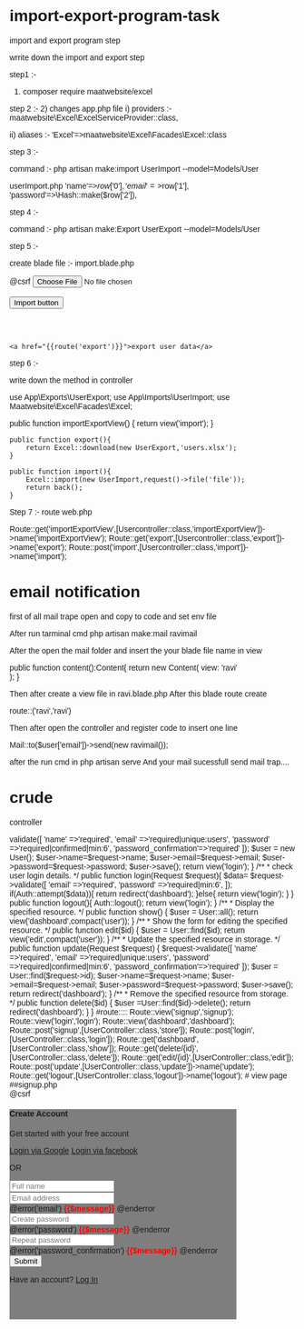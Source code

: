 # import-export-program-task
import and export program step


wrrite down the import and export step 

step1 :-
1) composer require maatwebsite/excel

step 2 :- 
2) changes app.php file 
   i) providers :- maatwebsite\Excel\ExcelServiceProvider::class,
   
   ii) aliases :- 'Excel'=>maatwebsite\Excel\Facades\Excel::class

step 3 :- 
 
command :-  php artisan make:import UserImport --model=Models/User

userImport.php 
            'name'=>$row['0'],
            'email'=>$row['1'],
            'password'=>\Hash::make($row['2']),

step 4 :- 

command :-  php artisan make:Export UserExport --model=Models/User

step 5 :- 

create blade file :- import.blade.php
  <form action="{{route('import')}}" method="post" enctype="multipart/form-data">
        @csrf
        <input type="file" name="file" id="">
        <br>
        <br>
        <button>Import button</button>
    </form>
    <br><br>

    <a href="{{route('export')}}">export user data</a>

step 6 :- 

write down the method in controller 

use App\Exports\UserExport;
use App\Imports\UserImport;
use Maatwebsite\Excel\Facades\Excel;

  public function importExportView()
    {
        return view('import');
    }


    public function export(){
        return Excel::download(new UserExport,'users.xlsx');
    }

    public function import(){
        Excel::import(new UserImport,request()->file('file'));
        return back();
    }

Step 7 :- 
route web.php

Route::get('importExportView',[Usercontroller::class,'importExportView'])->name('importExportView');
Route::get('export',[Usercontroller::class,'export'])->name('export');
Route::post('import',[Usercontroller::class,'import'])->name('import');



# email notification 


first of all mail trape open and copy to code and set env file

After run tarminal cmd php artisan make:mail ravimail 

After the open the mail folder and insert the your blade file name in view

 public function content():Content{
        return new Content(
            view: 'ravi'           
        );
    }

Then after create a view file in ravi.blade.php 
After this blade route create 

route::('ravi','ravi')

Then after open the controller and register code to insert one line 

Mail::to($user['email'])->send(new ravimail());

after the run cmd in php artisan serve 
And 
your mail sucessfull send mail trap....


# crude


controller


<?php

namespace App\Http\Controllers;

use App\Models\User;
use Illuminate\Http\Request;
use Illuminate\Support\Facades\Auth;

class UserController extends Controller
{
   
    /**
     * Store a newly created resource in storage.
     */
    public function store(Request $request)
    {
        $request->validate([
      
            'name'                 =>'required',
            'email'                =>'required|unique:users',
            'password'             =>'required|confirmed|min:6',
            'password_confirmation'=>'required'

        ]);

        $user = new User();
        $user->name=$request->name;
        $user->email=$request->email;
        $user->password=$request->password;
        $user->save();
        return view('login');


    }
  
    
    /**
     * check user login details.
     */
    public function login(Request $request){
        
       $data= $request->validate([
          
            'email'    =>'required',
            'password' =>'required|min:6',

        ]);

            if(Auth::attempt($data)){

                return redirect('dashboard');
            }else{
                return view('login');
        }
    }

    public function logout(){
        Auth::logout();
        return view('login');
    }

    /**
     * Display the specified resource.
     */
    public function show()
    {
        $user = User::all();
        return view('dashboard',compact('user'));
    }

    /**
     * Show the form for editing the specified resource.
     */
    public function edit($id)
    {
        $user = User::find($id);
            return view('edit',compact('user'));
        
    }

    /**
     * Update the specified resource in storage.
     */
    public function update(Request $request)
    {
        $request->validate([
      
            'name'                 =>'required',
            'email'                =>'required|unique:users',
            'password'             =>'required|confirmed|min:6',
            'password_confirmation'=>'required'

        ]);

        $user = User::find($request->id);
        $user->name=$request->name;
        $user->email=$request->email;
        $user->password=$request->password;
        $user->save();
        return redirect('dashboard');


    
    }

    /**
     * Remove the specified resource from storage.
     */
    public function delete($id)
    {
        
        $user =User::find($id)->delete();
        return redirect('dashboard');
    }
}


#route::::


Route::view('signup','signup');
Route::view('login','login');
Route::view('dashboard','dashboard');
Route::post('signup',[UserController::class,'store']);
Route::post('login',[UserController::class,'login']);
Route::get('dashboard',[UserController::class,'show']);
Route::get('delete/{id}',[UserController::class,'delete']);
Route::get('edit/{id}',[UserController::class,'edit']);
Route::post('update',[UserController::class,'update'])->name('update');
Route::get('logout',[UserController::class,'logout'])->name('logout');


# view page

##signup.php

<!DOCTYPE html>
<html lang="en">
<head>
    <meta charset="UTF-8">
    <meta name="viewport" content="width=device-width, initial-scale=1.0">
    <link rel="stylesheet" href="https://cdn.jsdelivr.net/npm/bootstrap@4.0.0/dist/css/bootstrap.min.css" integrity="sha384-Gn5384xqQ1aoWXA+058RXPxPg6fy4IWvTNh0E263XmFcJlSAwiGgFAW/dAiS6JXm" crossorigin="anonymous">

    <title>Document</title>
</head>
<body>
    <form action="" method="post">
        @csrf
    <section class="pt-5 pb-5 mt-0 align-items-center d-flex bg-dark" style="min-height: 100vh; background-size: cover; background-image: url(https://images.unsplash.com/photo-1477346611705-65d1883cee1e?ixlib=rb-0.3.5&amp;q=80&amp;fm=jpg&amp;crop=entropy&amp;cs=tinysrgb&amp;w=1920&amp;fit=max&amp;ixid=eyJhcHBfaWQiOjMyMDc0fQ&amp;s=c0d43804e2c7c93143fe8ff65398c8e9);">
        <div class="container-fluid">
          <div class="row  justify-content-center align-items-center d-flex-row text-center h-100">
            <div class="col-12 col-md-4 col-lg-3   h-50 ">
              <div class="card shadow">
                <div class="card-body mx-auto">
                  <h4 class="card-title mt-3 text-center">Create Account</h4>
                  <p class="text-center">Get started with your free account</p>
                  <p>
                    <a href="" class="btn btn-block btn-info">
                      <i class="fab fa-twitter mr-2"></i>Login via Google</a>
                    <a href="" class="btn btn-block btn-primary">
                      <i class="fab fa-facebook-f mr-2"></i>Login via facebook</a>
                  </p>
                  <p class="text-muted font-weight-bold ">
                    <span>OR</span>
                  </p>
                  <form>
                    <div class="form-group input-group">
                      <div class="input-group-prepend">
                        <span class="input-group-text"> <i class="fa fa-user"></i> </span>
                      </div>
                      <input name="name" class="form-control" placeholder="Full name" type="text">
                    </div>
                    <div class="form-group input-group">
                      <div class="input-group-prepend">
                        <span class="input-group-text"> <i class="fa fa-envelope"></i> </span>
                      </div>
                      <input name="email" class="form-control" placeholder="Email address" type="text">
                    </div>
                    @error('email')
                    <strong style="color: red;">{{$message}}</strong>
                    @enderror
                    <div class="form-group input-group">
                      <div class="input-group-prepend">
                        <span class="input-group-text"> <i class="fa fa-lock"></i> </span>
                      </div>
                      <input class="form-control" placeholder="Create password" name="password" type="password">
                    </div>
                    @error('password')
                    <strong style="color: red;">{{$message}}</strong>
                    @enderror
                    <div class="form-group input-group">
                      <div class="input-group-prepend">
                        <span class="input-group-text"> <i class="fa fa-lock"></i> </span>
                      </div>
                      <input class="form-control" placeholder="Repeat password" type="password" name="password_confirmation">
                    </div>
                    @error('password_confirmation')
                    <strong style="color: red;">{{$message}}</strong>
                    @enderror
                    <div class="form-group">
                      <input type="submit" class="btn btn-primary btn-block">
                    </div>
                    <p class="text-center">Have an account?
                      <a href="login">Log In</a>
                    </p>
                  </form>
                </div>
              </div>
            </div>
          </div>
        </div>
     </section>

    </form>
</body>
</html>


#dashbord

<!DOCTYPE html>
<html lang="en">
<head>
    <meta charset="UTF-8">
    <meta name="viewport" content="width=device-width, initial-scale=1.0">
    <link rel="stylesheet" href="https://cdn.jsdelivr.net/npm/bootstrap@4.0.0/dist/css/bootstrap.min.css" integrity="sha384-Gn5384xqQ1aoWXA+058RXPxPg6fy4IWvTNh0E263XmFcJlSAwiGgFAW/dAiS6JXm" crossorigin="anonymous">

    <title>Document</title>
</head>
<body>
    
    <a href="{{route('logout')}}" class="btn btn-info">logout</a>
    <br><br>
    <table class="table">
  <thead class="thead-dark">
    <tr>
      <th scope="col">id</th>
      <th scope="col">name</th>
      <th scope="col">email</th>
      <th scope="col">Action</th>

     
    </tr>
  </thead>
  <tbody>
   
    <tr>
        @foreach($user as $data)
      <td >{{$data['id']}}</td>
      <td>{{$data['name']}}</td>
      <td>{{$data['email']}}</td>
      <td><a href="{{'delete/'.$data['id']}}" class="btn btn-danger">delete</a>
      <a href="{{'edit/'.$data['id']}}" class="btn btn-primary">Edit</a></td>

      
    
    </tr>
    @endforeach 
  </tbody>

</table>


   
</body>
</html>

#login page

<!DOCTYPE html>
<html>
<head>
	<title>Login Page</title>
   <!--Made with love by Mutiullah Samim -->
   
	<!--Bootsrap 4 CDN-->
	<link rel="stylesheet" href="https://stackpath.bootstrapcdn.com/bootstrap/4.1.3/css/bootstrap.min.css" integrity="sha384-MCw98/SFnGE8fJT3GXwEOngsV7Zt27NXFoaoApmYm81iuXoPkFOJwJ8ERdknLPMO" crossorigin="anonymous">
    
    <!--Fontawesome CDN-->
	<link rel="stylesheet" href="https://use.fontawesome.com/releases/v5.3.1/css/all.css" integrity="sha384-mzrmE5qonljUremFsqc01SB46JvROS7bZs3IO2EmfFsd15uHvIt+Y8vEf7N7fWAU" crossorigin="anonymous">
    <link href="//maxcdn.bootstrapcdn.com/bootstrap/4.1.1/css/bootstrap.min.css" rel="stylesheet" id="bootstrap-css">
<script src="//maxcdn.bootstrapcdn.com/bootstrap/4.1.1/js/bootstrap.min.js"></script>
<script src="//cdnjs.cloudflare.com/ajax/libs/jquery/3.2.1/jquery.min.js"></script>
	<!--Custom styles-->
	<link rel="stylesheet" type="text/css" href="styles.css">
    <style>

html,body{
background-image: url('http://getwallpapers.com/wallpaper/full/a/5/d/544750.jpg');
background-size: cover;
background-repeat: no-repeat;
height: 100%;
font-family: 'Numans', sans-serif;
}

.container{
height: 100%;
align-content: center;
}

.card{
height: 370px;
margin-top: auto;
margin-bottom: auto;
width: 400px;
background-color: rgba(0,0,0,0.5) !important;
}

.social_icon span{
font-size: 60px;
margin-left: 10px;
color: #FFC312;
}

.social_icon span:hover{
color: white;
cursor: pointer;
}

.card-header h3{
color: white;
}

.social_icon{
position: absolute;
right: 20px;
top: -45px;
}

.input-group-prepend span{
width: 50px;
background-color: #FFC312;
color: black;
border:0 !important;
}

input:focus{
outline: 0 0 0 0  !important;
box-shadow: 0 0 0 0 !important;

}

.remember{
color: white;
}

.remember input
{
width: 20px;
height: 20px;
margin-left: 15px;
margin-right: 5px;
}

.login_btn{
color: black;
background-color: #FFC312;
width: 100px;
}

.login_btn:hover{
color: black;
background-color: white;
}

.links{
color: white;
}

.links a{
margin-left: 4px;
}
    </style>
</head>
<body>
    <br><br><br><br><br>
  
<div class="container">
	<div class="d-flex justify-content-center h-100">
		<div class="card">
			<div class="card-header">
				<h3>Sign In</h3>
				<div class="d-flex justify-content-end social_icon">
					<span><i class="fab fa-facebook-square"></i></span>
					<span><i class="fab fa-google-plus-square"></i></span>
					<span><i class="fab fa-twitter-square"></i></span>
				</div>
			</div>
			<div class="card-body">
            <form action="" method="post">
        @csrf
					<div class="input-group form-group">
						<div class="input-group-prepend">
							<span class="input-group-text"><i class="fas fa-user"></i></span>
						</div>
						<input type="email" name="email" class="form-control" placeholder="user Email">
						
					</div>
                    @error('email')
                    <strong style="color: red;">{{$message}}</strong>
                    @enderror
					<div class="input-group form-group">
						<div class="input-group-prepend">
							<span class="input-group-text"><i class="fas fa-key"></i></span>
						</div>
						<input type="password" name="password" class="form-control" placeholder="password">
					</div>
                    @error('password')
                    <strong style="color: red;">{{$message}}</strong>
                    @enderror
					<div class="row align-items-center remember">
						<input type="checkbox">Remember Me
					</div>
					<div class="form-group">
						<input type="submit"  class="btn float-right login_btn">
					</div>
				</form>
			</div>
			<div class="card-footer">
				<div class="d-flex justify-content-center links">
					Don't have an account?<a href="signup">Sign Up</a>
				</div>
				<div class="d-flex justify-content-center">
					<a href="#">Forgot your password?</a>
				</div>
			</div>
		</div>
	</div>
</div>

</body>
</html>

# edit page

<!DOCTYPE html>
<html lang="en">
<head>
    <meta charset="UTF-8">
    <meta name="viewport" content="width=device-width, initial-scale=1.0">
    <link rel="stylesheet" href="https://cdn.jsdelivr.net/npm/bootstrap@4.0.0/dist/css/bootstrap.min.css" integrity="sha384-Gn5384xqQ1aoWXA+058RXPxPg6fy4IWvTNh0E263XmFcJlSAwiGgFAW/dAiS6JXm" crossorigin="anonymous">

    <title>Document</title>
</head>
<body>
    <form action="{{route('update')}}" method="post">
        @csrf
    <section class="pt-5 pb-5 mt-0 align-items-center d-flex bg-dark" style="min-height: 100vh; background-size: cover; background-image: url(https://images.unsplash.com/photo-1477346611705-65d1883cee1e?ixlib=rb-0.3.5&amp;q=80&amp;fm=jpg&amp;crop=entropy&amp;cs=tinysrgb&amp;w=1920&amp;fit=max&amp;ixid=eyJhcHBfaWQiOjMyMDc0fQ&amp;s=c0d43804e2c7c93143fe8ff65398c8e9);">
        <div class="container-fluid">
          <div class="row  justify-content-center align-items-center d-flex-row text-center h-100">
            <div class="col-12 col-md-4 col-lg-3   h-50 ">
              <div class="card shadow">
                <div class="card-body mx-auto">
                  <h4 class="card-title mt-3 text-center">Create Account</h4>
                  <p class="text-center">Get started with your free account</p>
                  <p>
                    <a href="" class="btn btn-block btn-info">
                      <i class="fab fa-twitter mr-2"></i>Login via Google</a>
                    <a href="" class="btn btn-block btn-primary">
                      <i class="fab fa-facebook-f mr-2"></i>Login via facebook</a>
                  </p>
                  <p class="text-muted font-weight-bold ">
                    <span>OR</span>
                  </p>
                  <form>
                    <div class="form-group input-group">
                      <div class="input-group-prepend">
                        <span class="input-group-text"> <i class="fa fa-user"></i> </span>
                      </div>
                      <input type="hidden" name="id" id="" value="{{$user['id']}}">
                      <input name="name" class="form-control" placeholder="Full name" type="text" value="{{$user['name']}}">
                    </div>
                    <div class="form-group input-group">
                      <div class="input-group-prepend">
                        <span class="input-group-text"> <i class="fa fa-envelope"></i> </span>
                      </div>
                      <input name="email" class="form-control" placeholder="Email address" type="text" value="{{$user['email']}}">
                    </div>
                    @error('email')
                    <strong style="color: red;">{{$message}}</strong>
                    @enderror
                    <div class="form-group input-group">
                      <div class="input-group-prepend">
                        <span class="input-group-text"> <i class="fa fa-lock"></i> </span>
                      </div>
                      <input class="form-control" placeholder="Create password" name="password" type="password" value="{{$user['password']}}">
                    </div>
                    @error('password')
                    <strong style="color: red;">{{$message}}</strong>
                    @enderror
                    <div class="form-group input-group">
                      <div class="input-group-prepend">
                        <span class="input-group-text"> <i class="fa fa-lock"></i> </span>
                      </div>
                      <input class="form-control" placeholder="Repeat password" type="password" value="{{$user['password_confirmation']}}" name="password_confirmation">
                    </div>
                    @error('password_confirmation')
                    <strong style="color: red;">{{$message}}</strong>
                    @enderror
                    <div class="form-group">
                      <input type="submit" class="btn btn-primary btn-block">
                    </div>
                    <p class="text-center">Have an account?
                      <a href="login">Log In</a>
                    </p>
                  </form>
                </div>
              </div>
            </div>
          </div>
        </div>
     </section>

    </form>
</body>
</html>





